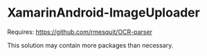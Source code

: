 # XamarinAndroid-ImageUploader
Requires: https://github.com/rmesquit/OCR-parser
<p>This solution may contain more packages than necessary.</p>
